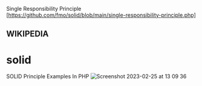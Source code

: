 Single Responsibility Principle [https://github.com/fmo/solid/blob/main/single-responsibility-principle.php]

## WIKIPEDIA

# solid
SOLID Principle Examples In PHP
![Screenshot 2023-02-25 at 13 09 36](https://user-images.githubusercontent.com/17226/221356084-2c58257b-69d3-426b-9fc5-49406378528c.png)
